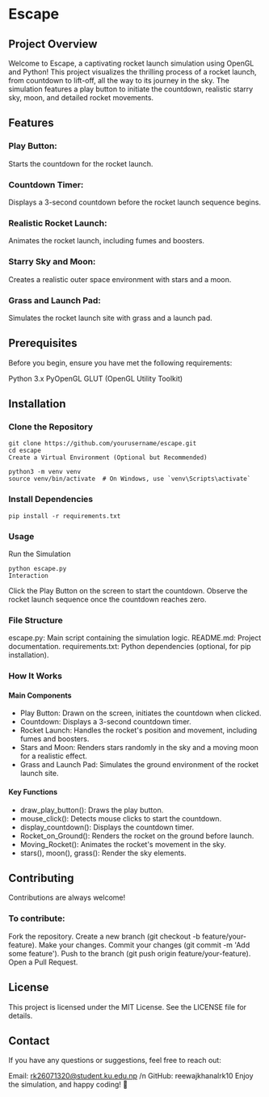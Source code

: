 # Escape
## Project Overview
Welcome to Escape, a captivating rocket launch simulation using OpenGL and Python! This project visualizes the thrilling process of a rocket launch, from countdown to lift-off, all the way to its journey in the sky. The simulation features a play button to initiate the countdown, realistic starry sky, moon, and detailed rocket movements.

## Features
### Play Button:
Starts the countdown for the rocket launch.

### Countdown Timer:
Displays a 3-second countdown before the rocket launch sequence begins.

### Realistic Rocket Launch:
Animates the rocket launch, including fumes and boosters.

### Starry Sky and Moon:
Creates a realistic outer space environment with stars and a moon.

### Grass and Launch Pad:
Simulates the rocket launch site with grass and a launch pad.

## Prerequisites
Before you begin, ensure you have met the following requirements:

Python 3.x
PyOpenGL
GLUT (OpenGL Utility Toolkit)

## Installation
### Clone the Repository

```
git clone https://github.com/yourusername/escape.git
cd escape
Create a Virtual Environment (Optional but Recommended)
```

~~~
python3 -m venv venv
source venv/bin/activate  # On Windows, use `venv\Scripts\activate`
~~~

### Install Dependencies

```
pip install -r requirements.txt
```

### Usage
Run the Simulation

```
python escape.py
Interaction
```

Click the Play Button on the screen to start the countdown.
Observe the rocket launch sequence once the countdown reaches zero.

### File Structure
escape.py: Main script containing the simulation logic.
README.md: Project documentation.
requirements.txt: Python dependencies (optional, for pip installation).

### How It Works
#### Main Components
* Play Button: Drawn on the screen, initiates the countdown when clicked.
* Countdown: Displays a 3-second countdown timer.
* Rocket Launch: Handles the rocket's position and movement, including fumes and boosters.
* Stars and Moon: Renders stars randomly in the sky and a moving moon for a realistic effect.
* Grass and Launch Pad: Simulates the ground environment of the rocket launch site.

#### Key Functions
* draw_play_button(): Draws the play button.
* mouse_click(): Detects mouse clicks to start the countdown.
* display_countdown(): Displays the countdown timer.
* Rocket_on_Ground(): Renders the rocket on the ground before launch.
* Moving_Rocket(): Animates the rocket's movement in the sky.
* stars(), moon(), grass(): Render the sky elements.

## Contributing
Contributions are always welcome!

### To contribute:

Fork the repository.
Create a new branch (git checkout -b feature/your-feature).
Make your changes.
Commit your changes (git commit -m 'Add some feature').
Push to the branch (git push origin feature/your-feature).
Open a Pull Request.

## License
This project is licensed under the MIT License. See the LICENSE file for details.

## Contact
If you have any questions or suggestions, feel free to reach out:

Email: rk26071320@student.ku.edu.np /n
GitHub: reewajkhanalrk10
Enjoy the simulation, and happy coding! 🚀






